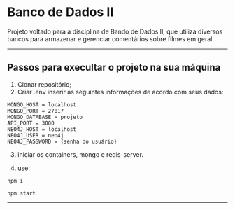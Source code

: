 # Banco de Dados II


Projeto voltado para a disciplina de Bando de Dados II, que utiliza diversos bancos para armazenar e gerenciar comentários sobre filmes em geral


------------------------------------------------------------------------------
Passos para execultar o projeto na sua máquina
------------------------------------------------------------------------------

1. Clonar repositório;
2. Criar .env inserir as seguintes informações de acordo com seus dados:

```
MONGO_HOST = localhost
MONGO_PORT = 27017
MONGO_DATABASE = projeto
API_PORT = 3000
NEO4J_HOST = localhost
NEO4J_USER = neo4j
NEO4J_PASSWORD = {senha do usuário}
```

3. iniciar os containers, mongo e redis-server.

4. use:
```
npm i
```

```
npm start
```
------------------------------------------------------------------------------
